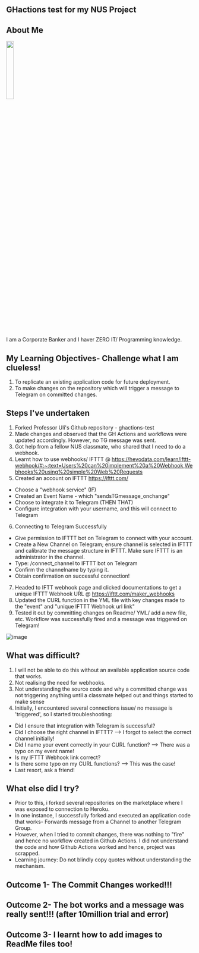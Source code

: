 ## GHactions test for my NUS Project

## About Me
<img src="https://user-images.githubusercontent.com/98994112/159111464-5ab4087a-33d6-4919-bf79-6c47fef82405.jpg" width=20% height=20%>

I am a Corporate Banker and I haver ZERO IT/ Programming knowledge. 

## My Learning Objectives- Challenge what I am clueless! 

1) To replicate an existing application code for future deployment. 
2) To make changes on the repository which will trigger a message to Telegram on committed changes.  

## Steps I've undertaken

1) Forked Professor Uli's Github repository - ghactions-test 
2) Made changes and observed that the GH Actions and workflows were updated accordingly. However, no TG message was sent. 
3) Got help from a fellow NUS classmate, who shared that I need to do a webhook. 
4) Learnt how to use webhooks/ IFTTT @ https://hevodata.com/learn/ifttt-webhook/#:~:text=Users%20can%20implement%20a%20Webhook,Webhooks%20using%20simple%20Web%20Requests
5) Created an account on IFTTT https://ifttt.com/  
- Choose a "webhook service" (IF)
- Created an Event Name - which "sendsTGmessage_onchange"
- Choose to integrate it to Telegram (THEN THAT)
- Configure integration with your username, and this will connect to Telegram 

6) Connecting to Telegram Successfully
- Give permission to IFTTT bot on Telegram to connect with your account. 
- Create a New Channel on Telegram; ensure channel is selected in IFTTT and calibrate the message structure in IFTTT. Make sure IFTTT is an administrator in the channel. 
- Type: /connect_channel to IFTTT bot on Telegram 
- Confirm the channelname by typing it. 
- Obtain confirmation on successful connection! 

7) Headed to IFTT webhook page and clicked documentations to get a unique IFTTT Webhook URL @ https://ifttt.com/maker_webhooks
8) Updated the CURL function in the YML file with key changes made to the "event" and "unique IFTTT Webhook url link"
9) Tested it out by committing changes on Readme/ YML/ add a new file, etc. Workflow was successfully fired and a message was triggered on Telegram!

![image](https://user-images.githubusercontent.com/98994112/159111322-f83109d2-95bb-4cba-bb4d-89084b441390.png)


## What was difficult? 
1) I will not be able to do this without an available application source code that works. 
2) Not realising the need for webhooks. 
3) Not understanding the source code and why a committed change was not triggering anything until a classmate helped out and things started to make sense
4) Initially, I encountered several connections issue/ no message is 'triggered', so I started troubleshooting:
- Did I ensure that integration with Telegram is successful? 
- Did I choose the right channel in IFTTT? --> I forgot to select the correct channel initially!
- Did I name your event correctly in your CURL function? --> There was a typo on my event name! 
- Is my IFTTT Webhook link correct? 
- Is there some typo on my CURL functions? --> This was the case!
- Last resort, ask a friend! 

## What else did I try? 
- Prior to this, i forked several repositories on the marketplace where I was exposed to connection to Heroku. 
- In one instance, I successfully forked and executed an application code that works- Forwards message from a Channel to another Telegram Group. 
- However, when I tried to commit changes, there was nothing to "fire" and hence no workflow created in Github Actions. I did not understand the code and how Github Actions worked and hence, project was scrapped. 
-  Learning journey: Do not blindly copy quotes without understanding the mechanism. 

## Outcome 1- The Commit Changes worked!!!
## Outcome 2- The bot works and a message was really sent!!! (after 10million trial and error)
## Outcome 3- I learnt how to add images to ReadMe files too! 
